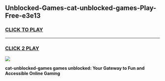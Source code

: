 
## Unblocked-Games-cat-unblocked-games-Play-Free-e3e13
<h3>
<a href="https://premium76.site?title=cat-unblocked-games&ref=23A">CLICK TO PLAY</a></h3>
<hr>

<h3>
<a href="https://premium76.site?title=cat-unblocked-games&ref=23A">CLICK 2 PLAY</a>
  
</h3>

<a href="https://premium76.site?title=cat-unblocked-games&ref=23A"><img src="https://clearcache.store/games.png"></a>


**cat-unblocked-games games unblocked: Your Gateway to Fun and Accessible Online Gaming**
